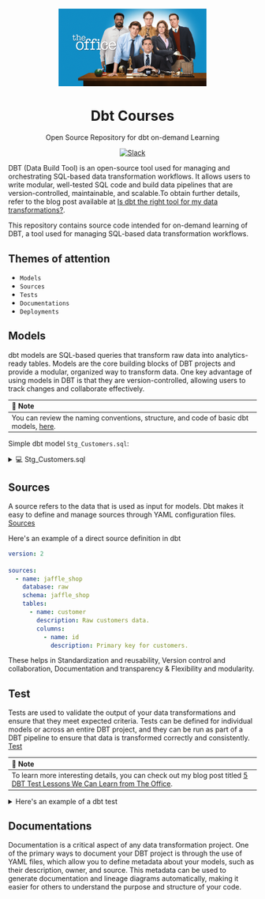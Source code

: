 <html>
    <p align="center"> 
        <img src="https://github.com/Abdullahi-Ahmed/The_Office/blob/main/resources/the_office.png" alt="the Office Profile" width="300">
    </p>
    <h1 align="center">
        Dbt Courses
    </h1>
    <p align="center">
        Open Source Repository for dbt on-demand Learning
    </p>
    <p align="center">
        <a href="https://www.getdbt.com/community/join-the-community/">
            <img src="https://img.shields.io/badge/slack-join_chat.svg?logo=slack&style=social" alt="Slack" />
        </a>
    </p>
</html> 

DBT (Data Build Tool) is an open-source tool used for managing and orchestrating SQL-based data transformation workflows. It allows users to write modular, well-tested SQL code and build data pipelines that are version-controlled, maintainable, and scalable.To obtain further details, refer to the blog post available at [Is dbt the right tool for my data transformations?](https://www.getdbt.com/blog/is-dbt-the-right-tool-for-my-data-transformations/).  
  
This repository contains source code intended for on-demand learning of DBT, a tool used for managing SQL-based data transformation workflows.  


## Themes of attention
* `Models`
* `Sources`
* `Tests`  
* `Documentations`
* `Deployments`  

## Models
dbt models are SQL-based queries that transform raw data into analytics-ready tables. Models are the core building blocks of DBT projects and provide a modular, organized way to transform data. One key advantage of using models in DBT is that they are version-controlled, allowing users to track changes and collaborate effectively.  

| **📝 Note** |
|:---------|
| You can review the naming conventions, structure, and code of basic dbt models, [here](https://github.com/Abdullahi-Ahmed/The_Office/tree/main/models). |  

Simple dbt model `Stg_Customers.sql`:

<details>

<summary>💻 Stg_Customers.sql</summary>

---

```sql
    with customers as (

        select 
            id as customer_id,
            first_name,
            last_name

        from raw.jaffle_shop.customer
    )

    select * from customers
```

---

</details>  


## Sources
A source refers to the data that is used as input for models. Dbt makes it easy to define and manage sources through YAML configuration files. [Sources](https://docs.getdbt.com/docs/build/sources)  

Here's an example of a direct source definition in dbt  
```yaml
version: 2

sources:
  - name: jaffle_shop
    database: raw
    schema: jaffle_shop
    tables:
      - name: customer
        description: Raw customers data.
        columns:
          - name: id
            description: Primary key for customers.

```
These helps in Standardization and reusability, Version control and collaboration, Documentation and transparency & Flexibility and modularity.  

## Test
Tests are used to validate the output of your data transformations and ensure that they meet expected criteria. Tests can be defined for individual models or across an entire DBT project, and they can be run as part of a DBT pipeline to ensure that data is transformed correctly and consistently. [Test](https://docs.getdbt.com/docs/build/tests)  

| **📝 Note** |
|:---------|
| To learn more interesting details, you can check out my blog post titled [5 DBT Test Lessons We Can Learn from The Office](https://medium.com/@aaomar/5-dbt-tests-lessons-we-can-learn-from-the-office-7b177b2eb031). |  

<details>

<summary> Here's an example of a dbt test </summary>

---

```yml
version: 2

models:
  - name: orders
    columns:
      - name: order_id
        tests:
          - unique
          - not_null

```

---

</details>  

## Documentations
Documentation is a critical aspect of any data transformation project. One of the primary ways to document your DBT project is through the use of YAML files, which allow you to define metadata about your models, such as their description, owner, and source. This metadata can be used to generate documentation and lineage diagrams automatically, making it easier for others to understand the purpose and structure of your code. 

